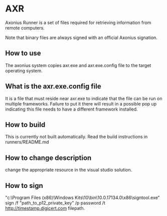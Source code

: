 # AXR

Axonius Runner is a set of files required for retrieving information from remote computers.

Note that binary files are always signed with an official Axonius signation.

## How to use
The axonius system copies axr.exe and axr.exe.config file to the target operating system.

## What is the axr.exe.config file
It is a file that must reside near axr.exe to indicate that the file can be run on multiple frameworks.
Failure to put it there will result in a possible pop up indicating this file needs to have a different framework
installed.

## How to build
This is currently not built automatically. Read the build instructions in runners/README.md

## How to change description
change the appropriate resource in the visual studio solution.

## How to sign
"c:\Program Files (x86)\Windows Kits\10\bin\10.0.17134.0\x86\signtool.exe" sign /f "path_to_p12_private_key" /p password /t http://timestamp.digicert.com filepath.
